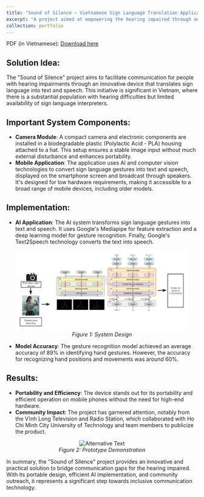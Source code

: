 ```yaml
---
title: "Sound of Silence – Vietnamese Sign Language Translation Application"
excerpt: "A project aimed at empowering the hearing impaired through an AI-driven device that translates sign language into text and speech. Features a portable camera module and an efficient mobile application, achieving significant recognition accuracy and making an impactful contribution to the community.<br/><img src='/images/demo_sos.gif' style='width: 60%;'>"
collection: portfolio
---
```


PDF (in Vietnamese): [Download here](/files/SOS_paper.pdf)

## Solution Idea:

The "Sound of Silence" project aims to facilitate communication for people with hearing impairments through an innovative device that translates sign language into text and speech. This initiative is significant in Vietnam, where there is a substantial population with hearing difficulties but limited availability of sign language interpreters​​.

## Important System Components:

- **Camera Module**: A compact camera and electronic components are installed in a biodegradable plastic (Polylactic Acid - PLA) housing attached to a hat. This setup ensures a stable image input without much external disturbance and enhances portability​​.
- **Mobile Application**: The application uses AI and computer vision technologies to convert sign language gestures into text and speech, displayed on the smartphone screen and broadcast through speakers. It's designed for low hardware requirements, making it accessible to a broad range of mobile devices, including older models​​.

## Implementation:

- **AI Application**: The AI system transforms sign language gestures into text and speech. It uses Google's Mediapipe for feature extraction and a deep learning model for gesture recognition. Finally, Google's Text2Speech technology converts the text into speech​​.

<div style="text-align: center;">
    <img src="/images/port_2_pipeline.png" alt="Alternative Text" style="width: 90%;">
    <br>
    <em>Figure 1: System Design</em>
</div>

- **Model Accuracy**: The gesture recognition model achieved an average accuracy of 89% in identifying hand gestures. However, the accuracy for recognizing hand positions and movements was around 60%​​.

## Results:

- **Portability and Efficiency**: The device stands out for its portability and efficient operation on mobile phones without the need for high-end hardware.
- **Community Impact**: The project has garnered attention, notably from the Vĩnh Long Television and Radio Station, which collaborated with Ho Chi Minh City University of Technology and team members to publicize the product​​.

<div style="text-align: center;">
    <img src="/images/demo_sos.gif" alt="Alternative Text" style="width: 90%;">
    <br>
    <em>Figure 2: Prototype Demonstration</em>
</div>


In summary, the "Sound of Silence" project provides an innovative and practical solution to bridge communication gaps for the hearing impaired. With its portable design, efficient AI implementation, and community outreach, it represents a significant step towards inclusive communication technology.